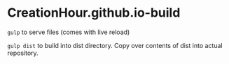 # CreationHour.github.io-build

`gulp` to serve files (comes with live reload)

`gulp dist` to build into dist directory. Copy over contents of dist into actual repository.
